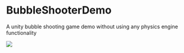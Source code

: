 # BubbleShooterDemo

A unity bubble shooting game demo without using any physics engine functionality

![](https://github.com/lujian101/BubbleShooterDemo/tree/master/images/screenshot.png)
